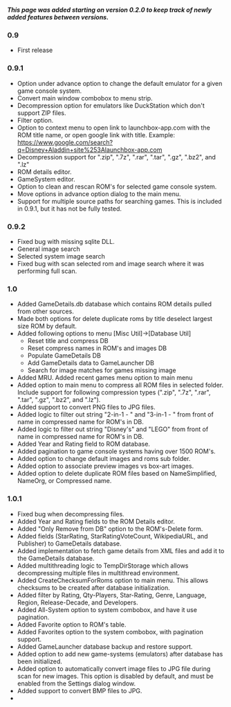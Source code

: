 ##### This page was added starting on version 0.2.0 to keep track of newly added features between versions.
### 0.9
- First release
### 0.9.1
- Option under advance option to change the default emulator for a given game console system.
- Convert main window combobox to menu strip.
- Decompression option for emulators like DuckStation which don't support ZIP files.
- Filter option.
- Option to context menu to open link to launchbox-app.com with the ROM title name, or open google link with title. Example: https://www.google.com/search?q=Disney+Aladdin+site%253Alaunchbox-app.com
- Decompression support for ".zip", ".7z", ".rar", ".tar", ".gz", ".bz2", and ".lz"
- ROM details editor.
- GameSystem editor.
- Option to clean and rescan ROM's for selected game console system.
- Move options in advance option dialog to the main menu.
- Support for multiple source paths for searching games. This is included in 0.9.1, but it has not be fully tested.
### 0.9.2
- Fixed bug with missing sqlite DLL.
- General image search
- Selected system image search
- Fixed bug with scan selected rom and image search where it was performing full scan.
### 1.0
- Added GameDetails.db database which contains ROM details pulled from other sources.
- Made both options for delete duplicate roms by title deselect largest size ROM by default.
- Added following options to menu [Misc Util]->[Database Util]
    - Reset title and compress DB
	- Reset compress names in ROM's and images DB
	- Populate GameDetails DB
	- Add GameDetails data to GameLauncher DB
	- Search for image matches for games missing image
- Added MRU. Added recent games menu option to main menu
- Added option to main menu to compress all ROM files in selected folder. Include support for following compression types (".zip", ".7z", ".rar", ".tar", ".gz", ".bz2", and ".lz").
- Added support to convert PNG files to JPG files.
- Added logic to filter out string "2-in-1 - " and "3-in-1 - " from front of name in compressed name for ROM's in DB.
- Added logic to filter out string "Disney's" and "LEGO" from front of name in compressed name for ROM's in DB.
- Added Year and Rating field to ROM database.
- Added pagination to game console systems having over 1500 ROM's.
- Added option to change default images and roms sub folder.
- Added option to associate preview images vs box-art images.
- Added option to delete duplicate ROM files based on NameSimplified, NameOrg, or Compressed name.
### 1.0.1
- Fixed bug when decompressing files.
- Added Year and Rating fields to the ROM Details editor.
- Added "Only Remove from DB" option to the ROM's-Delete form.
- Added fields (StarRating, StarRatingVoteCount, WikipediaURL, and Publisher) to GameDetails database.
- Added implementation to fetch game details from XML files and add it to the GameDetails database.
- Added multithreading logic to TempDirStorage which allows decompressing multiple files in multithread environment.
- Added CreateChecksumForRoms option to main menu. This allows checksums to be created after database initialization.
- Added filter by Rating, Qty-Players, Star-Rating, Genre, Language, Region, Release-Decade, and Developers.
- Added All-System option to system combobox, and have it use pagination.
- Added Favorite option to ROM's table.
- Added Favorites option to the system combobox, with pagination support.
- Added GameLauncher database backup and restore support.
- Added option to add new game-systems (emulators) after database has been initialized.
- Added option to automatically convert image files to JPG file during scan for new images. This option is disabled by default, and must be enabled from the Settings dialog window.
- Added support to convert BMP files to JPG.
- 
